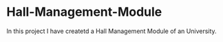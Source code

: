 # Hall-Management-Module
In this project I have createtd a Hall Management Module of an University.
